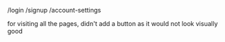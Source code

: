 /login
/signup
/account-settings


for visiting all the pages, didn't add a button as it would not look visually good

